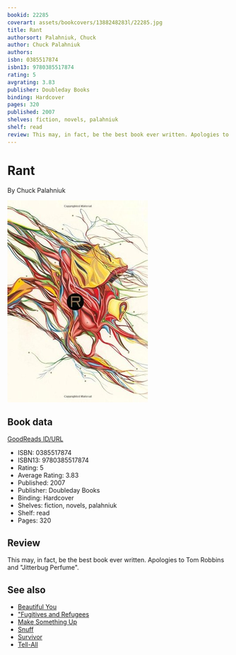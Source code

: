 ```yaml
---
bookid: 22285
coverart: assets/bookcovers/1388248283l/22285.jpg
title: Rant
authorsort: Palahniuk, Chuck
author: Chuck Palahniuk
authors: 
isbn: 0385517874
isbn13: 9780385517874
rating: 5
avgrating: 3.83
publisher: Doubleday Books
binding: Hardcover
pages: 320
published: 2007
shelves: fiction, novels, palahniuk
shelf: read
review: This may, in fact, be the best book ever written. Apologies to Tom Robbins and "Jitterbug Perfume".
---
```


# Rant

By Chuck Palahniuk

![](../../assets/bookcovers/1388248283l/22285.jpg)

## Book data

[GoodReads ID/URL](https://www.goodreads.com/book/show/22285)

- ISBN: 0385517874
- ISBN13: 9780385517874
- Rating: 5
- Average Rating: 3.83
- Published: 2007
- Publisher: Doubleday Books
- Binding: Hardcover
- Shelves: fiction, novels, palahniuk
- Shelf: read
- Pages: 320

## Review

This may, in fact, be the best book ever written. Apologies to Tom Robbins and "Jitterbug Perfume".


## See also

- [Beautiful You](Beautiful_You.md)
- ["Fugitives and Refugees](Fugitives_and_Refugees-_A_Walk_in_Portland__Oregon.md)
- [Make Something Up](Make_Something_Up-_Stories_You_Cant_Unread.md)
- [Snuff](Snuff.md)
- [Survivor](Survivor.md)
- [Tell-All](Tell-All.md)
